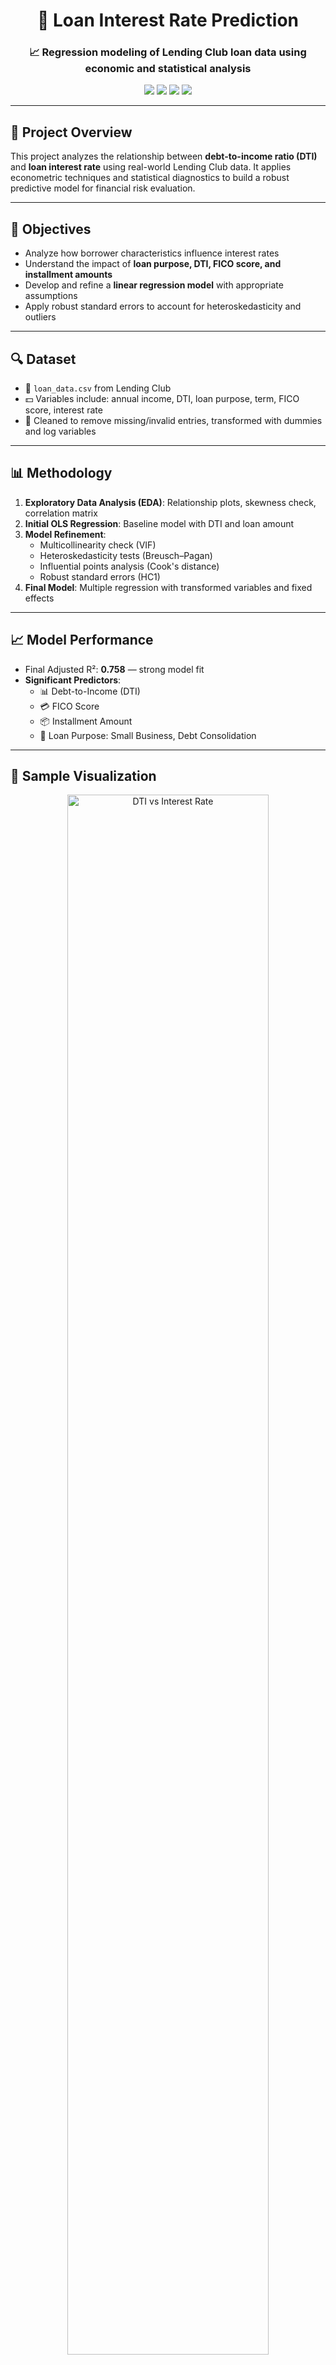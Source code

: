<h1 align="center">💸 Loan Interest Rate Prediction</h1>
<h3 align="center">📈 Regression modeling of Lending Club loan data using economic and statistical analysis</h3>

<p align="center">
  <img src="https://img.shields.io/badge/Domain-Econometrics-blue?style=for-the-badge" />
  <img src="https://img.shields.io/badge/Data-LendingClub-brightgreen?style=for-the-badge" />
  <img src="https://img.shields.io/badge/Model-OLS%20%2B%20Robust%20Regression-yellow?style=for-the-badge" />
  <img src="https://img.shields.io/badge/License-MIT-lightgrey?style=for-the-badge" />
</p>

<hr>

<h2>📌 Project Overview</h2>

<p>
This project analyzes the relationship between <strong>debt-to-income ratio (DTI)</strong> and <strong>loan interest rate</strong> using real-world Lending Club data. It applies econometric techniques and statistical diagnostics to build a robust predictive model for financial risk evaluation.
</p>

---

<h2>🎯 Objectives</h2>

<ul>
  <li>Analyze how borrower characteristics influence interest rates</li>
  <li>Understand the impact of <strong>loan purpose, DTI, FICO score, and installment amounts</strong></li>
  <li>Develop and refine a <strong>linear regression model</strong> with appropriate assumptions</li>
  <li>Apply robust standard errors to account for heteroskedasticity and outliers</li>
</ul>

---

<h2>🔍 Dataset</h2>

<ul>
  <li>📁 <code>loan_data.csv</code> from Lending Club</li>
  <li>💵 Variables include: annual income, DTI, loan purpose, term, FICO score, interest rate</li>
  <li>🧹 Cleaned to remove missing/invalid entries, transformed with dummies and log variables</li>
</ul>

---

<h2>📊 Methodology</h2>

<ol>
  <li><strong>Exploratory Data Analysis (EDA)</strong>: Relationship plots, skewness check, correlation matrix</li>
  <li><strong>Initial OLS Regression</strong>: Baseline model with DTI and loan amount</li>
  <li><strong>Model Refinement</strong>:
    <ul>
      <li>Multicollinearity check (VIF)</li>
      <li>Heteroskedasticity tests (Breusch–Pagan)</li>
      <li>Influential points analysis (Cook's distance)</li>
      <li>Robust standard errors (HC1)</li>
    </ul>
  </li>
  <li><strong>Final Model</strong>: Multiple regression with transformed variables and fixed effects</li>
</ol>

---

<h2>📈 Model Performance</h2>

<ul>
  <li>Final Adjusted R²: <strong>0.758</strong> — strong model fit</li>
  <li><strong>Significant Predictors</strong>:
    <ul>
      <li>📊 Debt-to-Income (DTI)</li>
      <li>💳 FICO Score</li>
      <li>📦 Installment Amount</li>
      <li>🏢 Loan Purpose: Small Business, Debt Consolidation</li>
    </ul>
  </li>
</ul>

---

<h2>📸 Sample Visualization</h2>

<p align="center">
  <img src="assets/dti_vs_interest.png" width="80%" alt="DTI vs Interest Rate" />
</p>

---

<h2>🧰 Tools & Libraries</h2>

<ul>
  <li>🧮 Python (Pandas, Statsmodels, Matplotlib, Seaborn)</li>
  <li>📈 Econometric Modeling (OLS, HC errors, diagnostics)</li>
  <li>📊 Statistical Inference (t-tests, p-values, adjusted R²)</li>
</ul>

---

<h2>📁 Folder Structure</h2>

<pre>
loan-interest-rate-prediction/
├── Econ_Project_Group4.ipynb      # Full modeling notebook
├── loan_data.csv                  # Dataset
├── Presentation2.pptx             # Project slides
├── Report 1.docx, Report 2.docx   # Summary and proposal (optional)
├── requirements.txt               # Python dependencies
├── LICENSE                        # MIT License
├── README.md
└── assets/
    └── dti_vs_interest.png
</pre>

---

<h2>🙋‍♂️ Author</h2>

<p>
<strong>Prathamesh Nagraj</strong><br>
📧 <a href="mailto:ppnagraj.work@gmail.com">ppnagraj.work@gmail.com</a><br>
🔗 <a href="https://www.linkedin.com/in/prathamesh-nagraj/">LinkedIn Profile</a>
</p>

---

<h2>📄 License</h2>

<p>This project is licensed under the <strong>MIT License</strong>.</p>

---

<p align="center"><em>“From credit scores to interest rates — quantifying loan risk with data.”</em></p>
